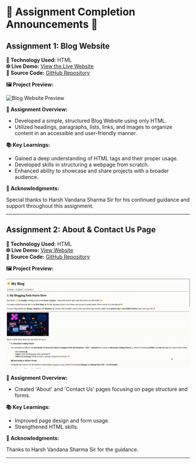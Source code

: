 # 🌟 Assignment Completion Announcements 🌟

## Assignment 1: Blog Website

**🚀 Technology Used:** HTML  
**🌐 Live Demo:** [View the Live Website](https://sandip-cohort.netlify.app/day%203/)  
**📂 Source Code:** [GitHub Repository](https://github.com/sandip3/Sheryians-coding-school_Cohort)

**🖼️ Project Preview:**

![Blog Website Preview](../public/Day%203%20(1).gif)

**📝 Assignment Overview:**

- Developed a simple, structured Blog Website using only HTML.
- Utilized headings, paragraphs, lists, links, and images to organize content in an accessible and user-friendly manner.

**📚 Key Learnings:**

- Gained a deep understanding of HTML tags and their proper usage.
- Developed skills in structuring a webpage from scratch.
- Enhanced ability to showcase and share projects with a broader audience.

**🙏 Acknowledgments:**

Special thanks to Harsh Vandana Sharma Sir for his continued guidance and support throughout this assignment.

---

## Assignment 2: About & Contact Us Page

**🚀 Technology Used:** HTML  
**🌐 Live Demo:** [View Website](https://sandip3.github.io/Sheryians-coding-school_Cohort/Day%203/)  
**📂 Source Code:** [GitHub Repository](https://github.com/sandip3/Sheryians-coding-school_Cohort)

**🖼️ Project Preview:**

![About & Contact Us Page Preview](../public/Day%203%20(%202).gif)

**📝 Assignment Overview:**

- Created 'About' and 'Contact Us' pages focusing on page structure and forms.

**📚 Key Learnings:**

- Improved page design and form usage.
- Strengthened HTML skills.

**🙏 Acknowledgments:**

Thanks to Harsh Vandana Sharma Sir for the guidance.

---
